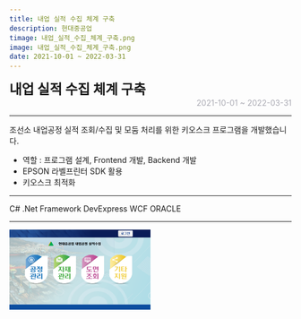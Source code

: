 ```yaml
---
title: 내업 실적 수집 체계 구축
description: 현대중공업
timage: 내업_실적_수집_체계_구축.png
image: 내업_실적_수집_체계_구축.png
date: 2021-10-01 ~ 2022-03-31
---
```


<div style="font-weight: bold; font-size: 1.5rem">내업 실적 수집 체계 구축</div>
<div style="text-align: right; color: #aaaab3">2021-10-01 ~ 2022-03-31</div>



---

조선소 내업공정 실적 조회/수집 및 모둠 처리를 위한 키오스크 프로그램을 개발했습니다.

- 역할 : 프로그램 설계, Frontend 개발, Backend 개발
- EPSON 라벨프린터 SDK 활용
- 키오스크 최적화

---

<div class="hyde tags skills">
    <a class="hyde tag">C#</a>
    <a class="hyde tag">.Net Framework</a>
    <a class="hyde tag">DevExpress</a>
    <a class="hyde tag">WCF</a>
    <a class="hyde tag">ORACLE</a>
</div>

---

<img
    class="hyde page-image"
    src="/assets/images/projects/내업_실적_수집_체계_구축.png"
    alt="{{ page.image | split: '.' | first }}"
    width="50%"
    height="50%"
/>
